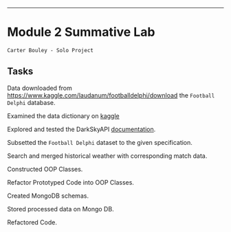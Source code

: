 
________________________
# Module 2 Summative Lab

    Carter Bouley - Solo Project

## Tasks 

Data downloaded from https://www.kaggle.com/laudanum/footballdelphi/download the `Football Delphi` database.

Examined the data dictionary on [kaggle](https://www.kaggle.com/laudanum/footballdelphi)

Explored and tested the DarkSkyAPI [documentation](https://darksky.net/dev/docs).

Subsetted the `Football Delphi` dataset to the given specification.

Search and merged historical weather with corresponding match data.

Constructed OOP Classes. 

Refactor Prototyped Code into OOP Classes.

Created MongoDB schemas.

Stored processed data on Mongo DB.

Refactored Code.
